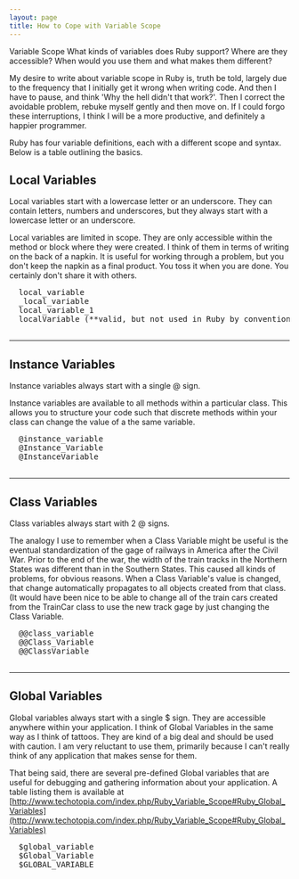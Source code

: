 ```yaml
---
layout: page
title: How to Cope with Variable Scope
---
```


Variable Scope What kinds of variables does Ruby support? Where are they accessible? When would you use them and what makes them different?

My desire to write about variable scope in Ruby is, truth be told, largely due to the frequency that I initially get it wrong when writing code. And then I have to pause, and think 'Why the hell didn't that work?'. Then I correct the avoidable problem, rebuke myself gently and then move on. If I could forgo these interruptions, I think I will be a more productive, and definitely a happier programmer.

Ruby has four variable definitions, each with a different scope and syntax. Below is a table outlining the basics.

## Local Variables

Local variables start with a lowercase letter or an underscore. They can contain letters, numbers and underscores, but they always start with a lowercase letter or an underscore.

Local variables are limited in scope. They are only accessible within the method or block where they were created. I think of them in terms of writing on the back of a napkin. It is useful for working through a problem, but you don't keep the napkin as a final product. You toss it when you are done. You certainly don't share it with others.

<pre class="prettyprint">  local_variable
  _local_variable
  local_variable_1
  localVariable (**valid, but not used in Ruby by convention)

</pre>

* * *

## Instance Variables

Instance variables always start with a single @ sign.

Instance variables are available to all methods within a particular class. This allows you to structure your code such that discrete methods within your class can change the value of a the same variable.

<pre class="prettyprint">  @instance_variable
  @Instance_Variable
  @InstanceVariable

</pre>

* * *

## Class Variables

Class variables always start with 2 @ signs.

The analogy I use to remember when a Class Variable might be useful is the eventual standardization of the gage of railways in America after the Civil War. Prior to the end of the war, the width of the train tracks in the Northern States was different than in the Southern States. This caused all kinds of problems, for obvious reasons. When a Class Variable's value is changed, that change automatically propagates to all objects created from that class. (It would have been nice to be able to change all of the train cars created from the TrainCar class to use the new track gage by just changing the Class Variable.

<pre class="prettyprint">  @@class_variable
  @@Class_Variable
  @@ClassVariable

</pre>

* * *

## Global Variables

Global variables always start with a single $ sign. They are accessible anywhere within your application. I think of Global Variables in the same way as I think of tattoos. They are kind of a big deal and should be used with caution. I am very reluctant to use them, primarily because I can't really think of any application that makes sense for them.

That being said, there are several pre-defined Global variables that are useful for debugging and gathering information about your application. A table listing them is available at [http://www.techotopia.com/index.php/Ruby_Variable_Scope#Ruby_Global_Variables](http://www.techotopia.com/index.php/Ruby_Variable_Scope#Ruby_Global_Variables)

<pre class="prettyprint">  $global_variable
  $Global_Variable
  $GLOBAL_VARIABLE

</pre>